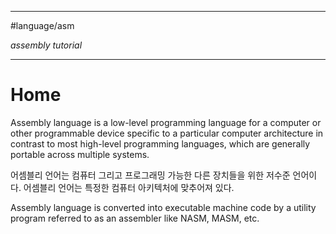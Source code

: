
---

#language/asm 

_assembly tutorial_

---

# Home

Assembly language is a low-level programming language for a computer or other programmable device specific to a particular computer architecture in contrast to most high-level programming languages, which are generally portable across multiple systems. 

어셈블리 언어는 컴퓨터 그리고 프로그래밍 가능한 다른 장치들을 위한 저수준 언어이다. 어셈블리 언어는 특정한 컴퓨터 아키텍처에 맞추어져 있다.

Assembly language is converted into executable machine code by a utility program referred to as an assembler like NASM, MASM, etc.


